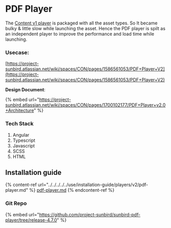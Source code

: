 # PDF Player

The [Content v1 player](broken-reference) is packaged with all the asset types. So It became bulky & little slow while launching the asset. Hence the PDF player is spilt as an independent player to improve the performance and load time while launching.

### Usecase:

[https://project-sunbird.atlassian.net/wiki/spaces/CON/pages/1586561053/PDF+Player+V2](https://project-sunbird.atlassian.net/wiki/spaces/CON/pages/1586561053/PDF+Player+V2)

**Design Document**:

{% embed url="https://project-sunbird.atlassian.net/wiki/spaces/CON/pages/1700102177/PDF+Player+v2.0+Architecture" %}

### Tech Stack

1. Angular
2. Typescript
3. Javascript
4. SCSS
5. HTML

## Installation guide

{% content-ref url="../../../../../use/installation-guide/players/v2/pdf-player.md" %}
[pdf-player.md](../../../../../use/installation-guide/players/v2/pdf-player.md)
{% endcontent-ref %}

### Git Repo

{% embed url="https://github.com/project-sunbird/sunbird-pdf-player/tree/release-4.7.0" %}
